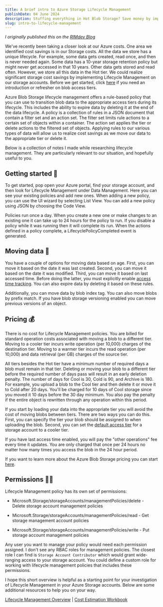 ```yaml
---
title: A brief intro to Azure Storage Lifecycle Management
publishDate: 04 June 2024
description: Stuffing everything in Hot Blob Storage? Save money by implementing Lifecycle Management on your storage accounts. 
slug: intro-to-lifecycle-management
---
```


_I originally published this on the [RIMdev Blog](https://rimdev.io/storage-lifecycle-management)_

We've recently been taking a closer look at our Azure costs. One area we identified cost savings is in our Storage costs. All the data we store has a unique lifecycle. For example, some data gets created, read once, and then is never needed again. Some data has a 10-year storage retention policy but might never get accessed in that 10 years. Other data gets stored and read often. However, we store all this data in the Hot tier. We could realize significant storage cost savings by implementing Lifecycle Management on our storage accounts. Before we get started, click [here](https://learn.microsoft.com/en-us/azure/storage/blobs/access-tiers-overview) if you need an introduction or refresher on blob access tiers.

Azure Blob Storage lifecycle management offers a rule-based policy that you can use to transition blob data to the appropriate access tiers during its lifecycle. This includes the ability to expire data by deleting it at the end of the data lifecycle. A policy is a collection of rules in a JSON document that contain a filter set and an action set. The filter set limits rule actions to a certain set of objects within a container. The action set applies the tier or delete actions to the filtered set of objects. Applying rules to our various types of data will allow us to realize cost savings as we move our data to the appropriate tier or delete it. 

Below is a collection of notes I made while researching lifecycle management. They are particularly relevant to our situation, and hopefully useful to you. 

## Getting started 🚩

To get started, pop open your Azure portal, find your storage account, and then look for Lifecycle Management under Data Management. Here you can see your existing policies and add new ones. When adding a new policy, you can use the UI wizard by selecting List View. You can add a new policy using JSON by choosing the Code View. 

Policies run once a day. When you create a new one or make changes to an existing one it can take up to 24 hours for the policy to run. If you disable a policy while it was running then it will complete its run. When the actions defined in a policy complete, a LifecyclePolicyCompleted event is generated.

## Moving data 🚚

You have a couple of options for moving data based on age. First, you can move it based on the date it was last created. Second, you can move it based on the date it was modified. Third, you can move it based on last accessed time. Before doing the latter, you must explicitly enable [access time tracking](https://learn.microsoft.com/en-us/azure/storage/blobs/lifecycle-management-policy-configure?tabs=azure-portal#optionally-enable-access-time-tracking). You can also expire data by deleting it based on these rules.

Additionally, you can move data by blob index tag. You can also move blobs by prefix match. If you have blob storage versioning enabled you can move previous versions of an object. 

## Pricing 💰

There is no cost for Lifecycle Management policies. You are billed for standard operation costs associated with moving a blob to a different tier. Moving to a cooler tier incurs write operation (per 10,000) charges of the destination tier. Moving to a warmer tier incurs the read operation (per 10,000) and data retrieval (per GB) charges of the source tier. 

All tiers besides the Hot tier have a minimum number of required days a blob must remain in that tier. Deleting or moving your blob to a different tier before the required number of days pass will result in an early deletion penalty. The number of days for Cool is 30, Cold is 90, and Archive is 180. For example, you upload a blob to the Cool tier and then delete it or move it to Cold after 20 days. You'll be charged for 10 days of Cool storage since you moved it 10 days before the 30 day minimum. You also pay the penalty if the entire object is rewritten through any operation within this period. 

If you start by loading your data into the appropriate tier you will avoid the cost of moving blobs between tiers. There are two ways you can do this. First, you can specify the tier your blob should be assigned to when uploading the blob. Second, you can set the [default access tier](https://learn.microsoft.com/en-us/azure/storage/blobs/access-tiers-overview#default-account-access-tier-setting) for a storage account to a cooler tier. 

If you have last access time enabled, you will pay the "other operations" fee every time it updates. You are only charged that once per 24 hours no matter how many times you access the blob in the 24 hour period.

If you want to learn more about the Azure Blob Storage pricing you can start [here](https://azure.microsoft.com/en-us/pricing/details/storage/blobs/). 

## Permissions ✋🏻

Lifecycle Management policy has its own set of permissions:

- Microsoft.Storage/storageAccounts/managementPolicies/delete - Delete storage account management policies

- Microsoft.Storage/storageAccounts/managementPolicies/read - Get storage management account policies

- Microsoft.Storage/storageAccounts/managementPolicies/write - Put storage account management policies

Any user you want to manage your policy would need each permission assigned. I don't see any RBAC roles for management policies. The closest role I can find is `Storage Account Contributor` which would grant wide-ranging access to your storage account. You could define a custom role for working with lifecycle management policies that includes these permissions. 

I hope this short overview is helpful as a starting point for your investigation of Lifecycle Management in your Azure Storage accounts. Below are some additional resources to help you on your way. 

[Lifecycle Management Overview](https://learn.microsoft.com/en-us/azure/storage/blobs/lifecycle-management-overview) | [Cost Estimation Workbook](https://azure.github.io/Storage/docs/backup-and-archive/azure-archive-storage-cost-estimation/azure-archive-storage-cost-estimation.xlsx)


